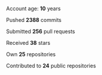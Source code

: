 Account age: **10** years

Pushed **2388** commits

Submitted **256** pull requests

Received **38** stars

Own **25** repositories

Contributed to **24** public repositories
